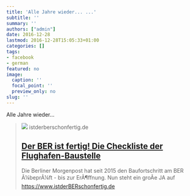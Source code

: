 ```yaml
---
title: 'Alle Jahre wieder... ...'
subtitle: ''
summary: ''
authors: ["admin"]
date: 2016-12-28
lastmod: 2016-12-28T15:05:33+01:00
categories: []
tags:
- facebook
- german
featured: no
image:
  caption: ''
  focal_point: ''
  preview_only: no
slug: ''
---
```

Alle Jahre wieder...
> [![](https://www.istderBERschonfertig.de/images/ja_thumb02.jpg)](http://www.istderberschonfertig.de/)
> istderberschonfertig.de
> ## [Der BER ist fertig! Die Checkliste der Flughafen-Baustelle](http://www.istderberschonfertig.de/)
>
>Die Berliner Morgenpost hat seit 2015 den Baufortschritt am BER Ã¼beprÃ¼ft - bis zur ErÃ¶ffnung. Nun steht ein groÃe JA auf https://www.istderBERschonfertig.de


